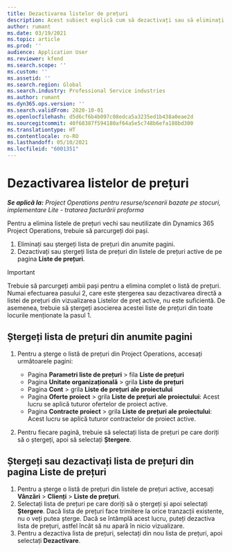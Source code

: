 ```yaml
---
title: Dezactivarea listelor de prețuri
description: Acest subiect explică cum să dezactivați sau să eliminați listele de prețuri neutilizate sau vechi.
author: rumant
ms.date: 03/19/2021
ms.topic: article
ms.prod: ''
audience: Application User
ms.reviewer: kfend
ms.search.scope: ''
ms.custom: ''
ms.assetid: ''
ms.search.region: Global
ms.search.industry: Professional Service industries
ms.author: rumant
ms.dyn365.ops.version: ''
ms.search.validFrom: 2020-10-01
ms.openlocfilehash: d5d6cf6b4b097c08edca5a3235ed1b438a0eae2d
ms.sourcegitcommit: 40f68387f594180af64a5e5c748b6efa188bd300
ms.translationtype: HT
ms.contentlocale: ro-RO
ms.lasthandoff: 05/10/2021
ms.locfileid: "6001351"
---
```

# <a name="deactivate-price-lists"></a>Dezactivarea listelor de prețuri 

_**Se aplică la:** Project Operations pentru resurse/scenarii bazate pe stocuri, implementare Lite - tratarea facturării proforma_

Pentru a elimina listele de prețuri vechi sau neutilizate din Dynamics 365 Project Operations, trebuie să parcurgeți doi pași. 

1. Eliminați sau ștergeți lista de prețuri din anumite pagini.
2. Dezactivați sau ștergeți lista de prețuri din listele de prețuri active de pe pagina **Liste de prețuri**.

>[!IMPORTANT]
> Trebuie să parcurgeți ambii pași pentru a elimina complet o listă de prețuri. Numai efectuarea pasului 2, care este ștergerea sau dezactivarea directă a listei de prețuri din vizualizarea Listelor de preț active, nu este suficientă. De asemenea, trebuie să ștergeți asocierea acestei liste de prețuri din toate locurile menționate la pasul 1.

## <a name="delete-the-price-list-from-specific-pages"></a>Ștergeți lista de prețuri din anumite pagini
1. Pentru a șterge o listă de prețuri din Project Operations, accesați următoarele pagini:  

      - Pagina **Parametri liste de prețuri** > fila **Liste de prețuri**
      - Pagina **Unitate organizațională** > grila **Liste de prețuri**
      - Pagina **Cont** > grila **Liste de prețuri ale proiectului**
      - Pagina **Oferte proiect** > grila **Liste de prețuri ale proiectului**: Acest lucru se aplică tuturor ofertelor de proiect active.
      - Pagina **Contracte proiect** > grila **Liste de prețuri ale proiectului**: Acest lucru se aplică tuturor contractelor de proiect active.

 2. Pentru fiecare pagină, trebuie să selectați lista de prețuri pe care doriți să o ștergeți, apoi să selectați **Ștergere**. 
 
## <a name="delete-or-deactivate-the-price-list-from-the-price-lists-page"></a>Ștergeți sau dezactivați lista de prețuri din pagina Liste de prețuri
 
1. Pentru a șterge o listă de prețuri din listele de prețuri active, accesați **Vânzări** > **Clienți** > **Liste de prețuri**. 
2. Selectați lista de prețuri pe care doriți să o ștergeți și apoi selectați **Ștergere**. Dacă lista de prețuri face trimitere la orice tranzacții existente, nu o veți putea șterge. Dacă se întâmplă acest lucru, puteți dezactiva lista de prețuri, astfel încât să nu apară în nicio vizualizare. 
3. Pentru a dezactiva lista de prețuri, selectați din nou lista de prețuri, apoi selectați **Dezactivare**.   
